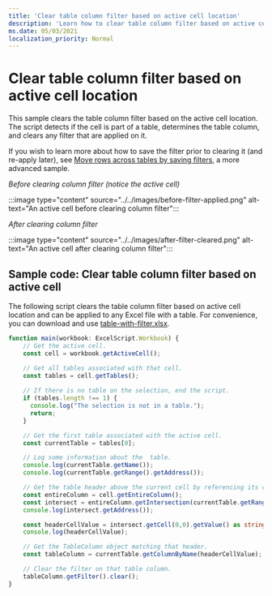```yaml
---
title: 'Clear table column filter based on active cell location'
description: 'Learn how to clear table column filter based on active cell location.'
ms.date: 05/03/2021
localization_priority: Normal
---
```


# Clear table column filter based on active cell location

This sample clears the table column filter based on the active cell location. The script detects if the cell is part of a table, determines the table column, and clears any filter that are applied on it.

If you wish to learn more about how to save the filter prior to clearing it (and re-apply later), see [Move rows across tables by saving filters](move-rows-across-tables.md), a more advanced sample.

_Before clearing column filter (notice the active cell)_

:::image type="content" source="../../images/before-filter-applied.png" alt-text="An active cell before clearing column filter":::

_After clearing column filter_

:::image type="content" source="../../images/after-filter-cleared.png" alt-text="An active cell after clearing column filter":::

## Sample code: Clear table column filter based on active cell

The following script clears the table column filter based on active cell location and can be applied to any Excel file with a table. For convenience, you can download and use <a href="table-with-filter.xlsx">table-with-filter.xlsx</a>.

```TypeScript
function main(workbook: ExcelScript.Workbook) {
    // Get the active cell.
    const cell = workbook.getActiveCell();

    // Get all tables associated with that cell.
    const tables = cell.getTables();
    
    // If there is no table on the selection, end the script.
    if (tables.length !== 1) {
      console.log("The selection is not in a table.");
      return;
    }

    // Get the first table associated with the active cell.
    const currentTable = tables[0];

    // Log some information about the  table.
    console.log(currentTable.getName());
    console.log(currentTable.getRange().getAddress());

    // Get the table header above the current cell by referencing its column.
    const entireColumn = cell.getEntireColumn();
    const intersect = entireColumn.getIntersection(currentTable.getRange());
    console.log(intersect.getAddress());

    const headerCellValue = intersect.getCell(0,0).getValue() as string;
    console.log(headerCellValue);

    // Get the TableColumn object matching that header.
    const tableColumn = currentTable.getColumnByName(headerCellValue);

    // Clear the filter on that table column.
    tableColumn.getFilter().clear();
}
```
